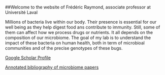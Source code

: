 ##Welcome to the website of Frédéric Raymond, associate professor at Université Laval

Millions of bacteria live within our body. Their presence is essential for our well being as they help digest food ans contribute to immunity. Still, some of them can affect how we process drugs or nutrients. It all depends on the composition of our microbiome. The goal of my lab is to understand the impact of these bacteria on human health, both in term of microbioal communities and of the precise genotypes of these bugs.

[Google Scholar Profile](https://scholar.google.ca/citations?user=Ulexpm0AAAAJ&hl)

[Annotated bibliography of microbiome papers](AnnotatedMicrobiomeBibliography.md)

